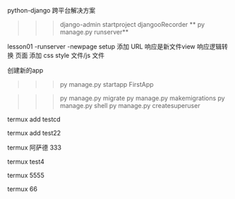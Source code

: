 python-django 跨平台解决方案

>>> django-admin startproject djangooRecorder
>>>  ** py manage.py runserver**

lesson01
-runserver
-newpage setup 
 添加 URL 响应是新文件view 响应逻辑转换 页面
 添加 css style 文件/js 文件

创建新的app
>>>  py manage.py startapp FirstApp

>>> py manage.py migrate 
>>>  py manage.py makemigrations
>>>  py manage.py shell
>>>  py manage.py createsuperuser

termux add testcd
 
termux add test22

termux 阿萨德 333

termux test4

termux 5555

termux 66
